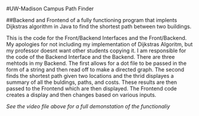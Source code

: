 #UW-Madison Campus Path Finder

##Backend and Frontend of a fully functioning program that implents Dijkstras algorithm in Java to find the shortest path between two buildings.

This is the code for the Front/Backend Interfaces and the Front/Backend. My apologies for not including my implementation of Dijkstras Algoritm, but my professor
doesnt want other students copying it. I am responsible for the code of the Backend Interface and the Backend. There are three mehtods in my Backend. The first 
allows for a dot file to be passed in the form of a string and then read off to make a directed graph. The second finds the shortest path given two locations and 
the thrid displayes a summary of all the buldings, paths, and costs. These results are then passed to the Frontend which are then displayed. The Frontend code creates
a display and then changes based on various inputs.

*See the video file above for a full demonstation of the functionaliy*

